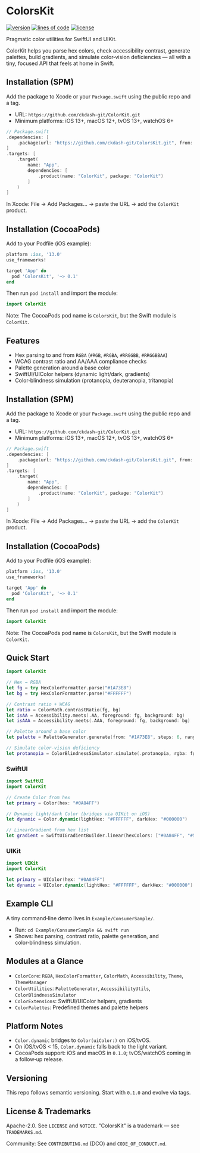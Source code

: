 # ColorsKit

[![version](https://img.shields.io/github/v/tag/ckdash-git/ColorKit?label=version)](https://github.com/ckdash-git/ColorKit/tags) [![lines of code](https://tokei.rs/b1/github/ckdash-git/ColorKit?category=code)](https://github.com/ckdash-git/ColorKit) [![license](https://img.shields.io/github/license/ckdash-git/ColorKit)](https://github.com/ckdash-git/ColorKit/blob/main/LICENSE)

Pragmatic color utilities for SwiftUI and UIKit.

ColorKit helps you parse hex colors, check accessibility contrast, generate palettes, build gradients, and simulate color‑vision deficiencies — all with a tiny, focused API that feels at home in Swift.

## Installation (SPM)
Add the package to Xcode or your `Package.swift` using the public repo and a tag.

- URL: `https://github.com/ckdash-git/ColorKit.git`
- Minimum platforms: iOS 13+, macOS 12+, tvOS 13+, watchOS 6+

```swift
// Package.swift
.dependencies: [
    .package(url: "https://github.com/ckdash-git/ColorsKit.git", from: "0.1.2")
]
.targets: [
    .target(
        name: "App",
        dependencies: [
            .product(name: "ColorKit", package: "ColorKit")
        ]
    )
]
```

In Xcode: File → Add Packages… → paste the URL → add the `ColorKit` product.

## Installation (CocoaPods)
Add to your Podfile (iOS example):

```ruby
platform :ios, '13.0'
use_frameworks!

target 'App' do
  pod 'ColorsKit', '~> 0.1'
end
```

Then run `pod install` and import the module:

```swift
import ColorKit
```

Note: The CocoaPods pod name is `ColorsKit`, but the Swift module is `ColorKit`.

## Features
- Hex parsing to and from `RGBA` (`#RGB`, `#RGBA`, `#RRGGBB`, `#RRGGBBAA`)
- WCAG contrast ratio and AA/AAA compliance checks
- Palette generation around a base color
- SwiftUI/UIColor helpers (dynamic light/dark, gradients)
- Color‑blindness simulation (protanopia, deuteranopia, tritanopia)

## Installation (SPM)
Add the package to Xcode or your `Package.swift` using the public repo and a tag.

- URL: `https://github.com/ckdash-git/ColorKit.git`
- Minimum platforms: iOS 13+, macOS 12+, tvOS 13+, watchOS 6+

```swift
// Package.swift
.dependencies: [
    .package(url: "https://github.com/ckdash-git/ColorsKit.git", from: "0.1.2")
]
.targets: [
    .target(
        name: "App",
        dependencies: [
            .product(name: "ColorKit", package: "ColorKit")
        ]
    )
]
```

In Xcode: File → Add Packages… → paste the URL → add the `ColorKit` product.

## Installation (CocoaPods)
Add to your Podfile (iOS example):

```ruby
platform :ios, '13.0'
use_frameworks!

target 'App' do
  pod 'ColorsKit', '~> 0.1'
end
```

Then run `pod install` and import the module:

```swift
import ColorKit
```

Note: The CocoaPods pod name is `ColorsKit`, but the Swift module is `ColorKit`.

## Quick Start
```swift
import ColorKit

// Hex → RGBA
let fg = try HexColorFormatter.parse("#1A73E8")
let bg = try HexColorFormatter.parse("#FFFFFF")

// Contrast ratio + WCAG
let ratio = ColorMath.contrastRatio(fg, bg)
let isAA = Accessibility.meets(.AA, foreground: fg, background: bg)
let isAAA = Accessibility.meets(.AAA, foreground: fg, background: bg)

// Palette around a base color
let palette = PaletteGenerator.generate(from: "#1A73E8", steps: 6, range: 0.25)

// Simulate color‑vision deficiency
let protanopia = ColorBlindnessSimulator.simulate(.protanopia, rgba: fg)
```

### SwiftUI
```swift
import SwiftUI
import ColorKit

// Create Color from hex
let primary = Color(hex: "#0A84FF")

// Dynamic light/dark Color (bridges via UIKit on iOS)
let dynamic = Color.dynamic(lightHex: "#FFFFFF", darkHex: "#000000")

// LinearGradient from hex list
let gradient = SwiftUIGradientBuilder.linear(hexColors: ["#0A84FF", "#5E5CE6"]) 
```

### UIKit
```swift
import UIKit
import ColorKit

let primary = UIColor(hex: "#0A84FF")
let dynamic = UIColor.dynamic(lightHex: "#FFFFFF", darkHex: "#000000")
```

## Example CLI
A tiny command‑line demo lives in `Example/ConsumerSample/`.

- Run: `cd Example/ConsumerSample && swift run`
- Shows: hex parsing, contrast ratio, palette generation, and color‑blindness simulation.

## Modules at a Glance
- `ColorCore`: `RGBA`, `HexColorFormatter`, `ColorMath`, `Accessibility`, `Theme`, `ThemeManager`
- `ColorUtilities`: `PaletteGenerator`, `AccessibilityUtils`, `ColorBlindnessSimulator`
- `ColorExtensions`: SwiftUI/UIColor helpers, gradients
- `ColorPalettes`: Predefined themes and palette helpers

## Platform Notes
- `Color.dynamic` bridges to `Color(uiColor:)` on iOS/tvOS.
- On iOS/tvOS < 15, `Color.dynamic` falls back to the light variant.
- CocoaPods support: iOS and macOS in `0.1.0`; tvOS/watchOS coming in a follow‑up release.

## Versioning
This repo follows semantic versioning. Start with `0.1.0` and evolve via tags.

## License & Trademarks
Apache-2.0. See `LICENSE` and `NOTICE`. "ColorsKit" is a trademark — see `TRADEMARKS.md`.

Community: See `CONTRIBUTING.md` (DCO) and `CODE_OF_CONDUCT.md`.

